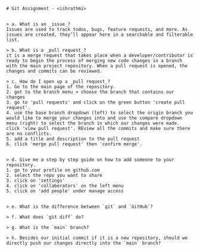 
    # Git Assignment - <ishrathmi>


    > a. What is an _issue_?
    Issues are used to track todos, bugs, feature requests, and more. As issues are created, they’ll appear here in a searchable and filterable list. 

    > b. What is a _pull request_?
    it is a merge request that takes place when a developer/contributor is ready to begin the process of merging new code changes in a branch with the main project repository. When a pull request is opened, the changes and commits can be reviewed.

    > c. How do I open up a _pull request_?
    1. Go to the main page of the repository.
    2. got to the branch menu > choose the branch that contains our changes
    3. go to 'pull requests' and click on the green button 'create pull request'.
    4. use the base branch dropdown (left) to select the origin branch you would like to merge your changes into and use the compare dropdown menu (right) to select the branch in which our changes were made.
    click 'view pull request'. REview all the commits and make sure there are no conflicts.
    5. add a title and description to the pull request
    6. click 'merge pull request' then 'confirm merge'. 


    > d. Give me a step by step guide on how to add someone to your repository.
    1. go to your profile on github.com
    2. select the repo you want to share
    3. click on 'settings'
    4. click on 'collaborators' on the left menu
    5. click on 'add people' under manage access


    > e. What is the difference between `git` and `GitHub`?

    > f. What does `git diff` do?

    > g. What is the `main` branch?

    > h. Besides our initial commit if it is a new repository, should we directly push our changes directly into the `main` branch?
    